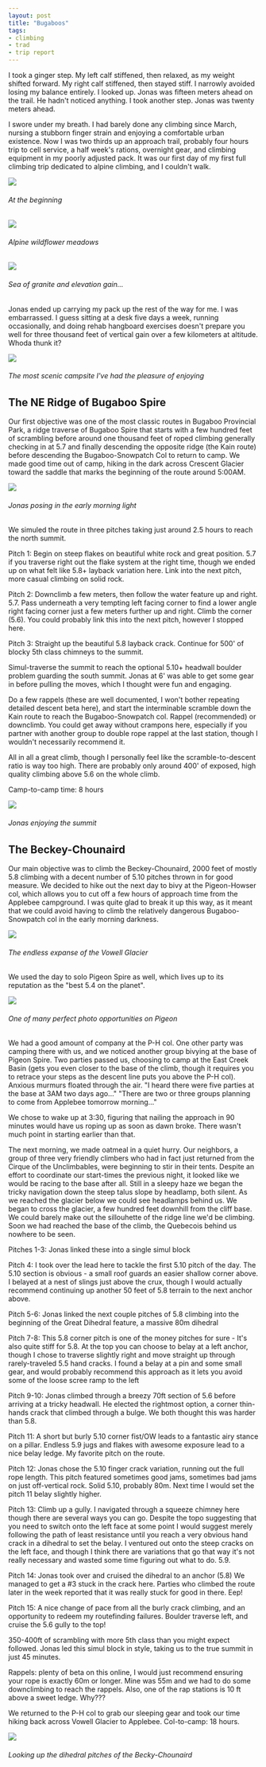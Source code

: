 ```yaml
---
layout: post
title: "Bugaboos"
tags:
- climbing
- trad
- trip report
---
```


I took a ginger step. My left calf stiffened, then relaxed, as my weight shifted forward. My right calf stiffened, then stayed stiff. I narrowly avoided losing my balance entirely. I looked up. Jonas was fifteen meters ahead on the trail. He hadn't noticed anything. I took another step. Jonas was twenty meters ahead.

I swore under my breath. I had barely done any climbing since March, nursing a stubborn finger strain and enjoying a comfortable urban existence. Now I was two thirds up an approach trail, probably four hours trip to cell service, a half week's rations, overnight gear, and climbing equipment in my poorly adjusted pack. It was our first day of my first full climbing trip dedicated to alpine climbing, and I couldn't walk.


![](/images/bugs_imgs/trail1.jpg)
<h6>At the beginning</h6>

![](/images/bugs_imgs/trail2.jpg)
<h6>Alpine wildflower meadows</h6>

![](/images/bugs_imgs/trail3.jpg)
<h6>Sea of granite and elevation gain...</h6>

Jonas ended up carrying my pack up the rest of the way for me. I was embarrassed. I guess sitting at a desk five days a week, running occasionally, and doing rehab hangboard exercises doesn't prepare you well for three thousand feet of vertical gain over a few kilometers at altitude. Whoda thunk it?

![](/images/bugs_imgs/campsite.jpg)
<h6>The most scenic campsite I've had the pleasure of enjoying</h6>

## The NE Ridge of Bugaboo Spire

Our first objective was one of the most classic routes in Bugaboo Provincial Park, a ridge traverse of Bugaboo Spire that starts with a few hundred feet of scrambling before around one thousand feet of roped climbing generally checking in at 5.7 and finally descending the opposite ridge (the Kain route) before descending the Bugaboo-Snowpatch Col to return to camp. We made good time out of camp, hiking in the dark across Crescent Glacier toward the saddle that marks the beginning of the route around 5:00AM.

![](/images/bugs_imgs/bs_approach.jpg)
<h6>Jonas posing in the early morning light</h6>

We simuled the route in three pitches taking just around 2.5 hours to reach the north summit.

Pitch 1: Begin on steep flakes on beautiful white rock and great position. 5.7 if you traverse right out the flake system at the right time, though we ended up on what felt like 5.8+ layback variation here. Link into the next pitch, more casual climbing on solid rock.

Pitch 2: Downclimb a few meters, then follow the water feature up and right. 5.7. Pass underneath a very tempting left facing corner to find a lower angle right facing corner just a few meters further up and right. Climb the corner (5.6). You could probably link this into the next pitch, however I stopped here.

Pitch 3: Straight up the beautiful 5.8 layback crack. Continue for 500' of blocky 5th class chimneys to the summit.

Simul-traverse the summit to reach the optional 5.10+ headwall boulder problem guarding the south summit. Jonas at 6' was able to get some gear in before pulling the moves, which I thought were fun and engaging.

Do a few rappels (these are well documented, I won't bother repeating detailed descent beta here), and start the interminable scramble down the Kain route to reach the Bugaboo-Snowpatch col. Rappel (recommended) or downclimb. You could get away without crampons here, especially if you partner with another group to double rope rappel at the last station, though I wouldn't necessarily recommend it.

All in all a great climb, though I personally feel like the scramble-to-descent ratio is way too high. There are probably only around 400' of exposed, high quality climbing above 5.6 on the whole climb.

Camp-to-camp time: 8 hours

![](/images/bugs_imgs/bs_summit.jpg)
<h6>Jonas enjoying the summit</h6>


## The Beckey-Chounaird

Our main objective was to climb the Beckey-Chounaird, 2000 feet of mostly 5.8 climbing with a decent number of 5.10 pitches thrown in for good measure. We decided to hike out the next day to bivy at the Pigeon-Howser col, which allows you to cut off a few hours of approach time from the Applebee campground. I was quite glad to break it up this way, as it meant that we could avoid having to climb the relatively dangerous Bugaboo-Snowpatch col in the early morning darkness.

![](/images/bugs_imgs/vowell.jpg)
<h6>The endless expanse of the Vowell Glacier</h6>

We used the day to solo Pigeon Spire as well, which lives up to its reputation as the "best 5.4 on the planet".

![](/images/bugs_imgs/pigeon_summit.jpg)
<h6>One of many perfect photo opportunities on Pigeon</h6>

We had a good amount of company at the P-H col. One other party was camping there with us, and we noticed another group bivying at the base of Pigeon Spire. Two parties passed us, choosing to camp at the East Creek Basin (gets you even closer to the base of the climb, though it requires you to retrace your steps as the descent line puts you above the P-H col). Anxious murmurs floated through the air. "I heard there were five parties at the base at 3AM two days ago..." "There are two or three groups planning to come from Applebee tomorrow morning..."

We chose to wake up at 3:30, figuring that nailing the approach in 90 minutes would have us roping up as soon as dawn broke. There wasn't much point in starting earlier than that.

The next morning, we made oatmeal in a quiet hurry. Our neighbors, a group of three very friendly climbers who had in fact just returned from the Cirque of the Unclimbables, were beginning to stir in their tents. Despite an effort to coordinate our start-times the previous night, it looked like we would be racing to the base after all. Still in a sleepy haze we began the tricky navigation down the steep talus slope by headlamp, both silent. As we reached the glacier below we could see headlamps behind us. We began to cross the glacier, a few hundred feet downhill from the cliff base. We could barely make out the sillouhette of the ridge line we'd be climbing. Soon we had reached the base of the climb, the Quebecois behind us nowhere to be seen.

Pitches 1-3: Jonas linked these into a single simul block

Pitch 4: I took over the lead here to tackle the first 5.10 pitch of the day. The 5.10 section is obvious - a small roof guards an easier shallow corner above. I belayed at a nest of slings just above the crux, though I would actually recommend continuing up another 50 feet of 5.8 terrain to the next anchor above.

Pitch 5-6: Jonas linked the next couple pitches of 5.8 climbing into the beginning of the Great Dihedral feature, a massive 80m dihedral

Pitch 7-8: This 5.8 corner pitch is one of the money pitches for sure - It's also quite stiff for 5.8. At the top you can choose to belay at a left anchor, though I chose to traverse slightly right and move straight up through rarely-traveled 5.5 hand cracks. I found a belay at a pin and some small gear, and would probably recommend this approach as it lets you avoid some of the loose scree ramp to the left

Pitch 9-10: Jonas climbed through a breezy 70ft section of 5.6 before arriving at a tricky headwall. He elected the rightmost option, a corner thin-hands crack that climbed through a bulge. We both thought this was harder than 5.8.

Pitch 11: A short but burly 5.10 corner fist/OW leads to a fantastic airy stance on a pillar. Endless 5.9 jugs and flakes with awesome exposure lead to a nice belay ledge. My favorite pitch on the route.

Pitch 12: Jonas chose the 5.10 finger crack variation, running out the full rope length. This pitch featured sometimes good jams, sometimes bad jams on just off-vertical rock. Solid 5.10, probably 80m. Next time I would set the pitch 11 belay slightly higher.

Pitch 13: Climb up a gully. I navigated through a squeeze chimney here though there are several ways you can go. Despite the topo suggesting that you need to switch onto the left face at some point I would suggest merely following the path of least resistance until you reach a very obvious hand crack in a dihedral to set the belay. I ventured out onto the steep cracks on the left face, and though I think there are variations that go that way it's not really necessary and wasted some time figuring out what to do. 5.9.

Pitch 14: Jonas took over and cruised the dihedral to an anchor (5.8) We managed to get a #3 stuck in the crack here. Parties who climbed the route later in the week reported that it was really stuck for good in there. Eep!

Pitch 15: A nice change of pace from all the burly crack climbing, and an opportunity to redeem my routefinding failures. Boulder traverse left, and cruise the 5.6 gully to the top!

350-400ft of scrambling with more 5th class than you might expect followed. Jonas led this simul block in style, taking us to the true summit in just 45 minutes.

Rappels: plenty of beta on this online, I would just recommend ensuring your rope is exactly 60m or longer. Mine was 55m and we had to do some downclimbing to reach the rappels. Also, one of the rap stations is 10 ft above a sweet ledge. Why???

We returned to the P-H col to grab our sleeping gear and took our time hiking back across Vowell Glacier to Applebee. Col-to-camp: 18 hours.

![](/images/bugs_imgs/bc_headwall.jpg)
<h6>Looking up the dihedral pitches of the Becky-Chounaird</h6>
